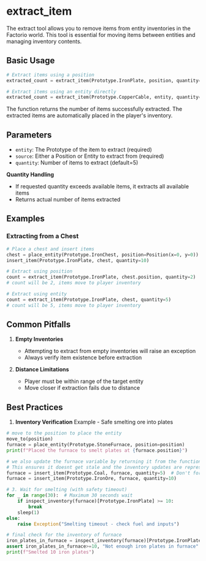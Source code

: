 # extract_item

The extract tool allows you to remove items from entity inventories in the Factorio world. This tool is essential for moving items between entities and managing inventory contents.

## Basic Usage

```python
# Extract items using a position
extracted_count = extract_item(Prototype.IronPlate, position, quantity=5)

# Extract items using an entity directly
extracted_count = extract_item(Prototype.CopperCable, entity, quantity=3)
```

The function returns the number of items successfully extracted. The extracted items are automatically placed in the player's inventory.

## Parameters

- `entity`: The Prototype of the item to extract (required)
- `source`: Either a Position or Entity to extract from (required)
- `quantity`: Number of items to extract (default=5)

**Quantity Handling**

- If requested quantity exceeds available items, it extracts all available items
- Returns actual number of items extracted

## Examples

### Extracting from a Chest

```python
# Place a chest and insert items
chest = place_entity(Prototype.IronChest, position=Position(x=0, y=0))
insert_item(Prototype.IronPlate, chest, quantity=10)

# Extract using position
count = extract_item(Prototype.IronPlate, chest.position, quantity=2)
# count will be 2, items move to player inventory

# Extract using entity
count = extract_item(Prototype.IronPlate, chest, quantity=5)
# count will be 5, items move to player inventory
```

## Common Pitfalls

1. **Empty Inventories**
   - Attempting to extract from empty inventories will raise an exception
   - Always verify item existence before extraction

2. **Distance Limitations**
   - Player must be within range of the target entity
   - Move closer if extraction fails due to distance

## Best Practices

1. **Inventory Verification**
   Example - Safe smelting ore into plates

```python
# move to the position to place the entity
move_to(position)
furnace = place_entity(Prototype.StoneFurnace, position=position)
print(f"Placed the furnace to smelt plates at {furnace.position}")

# we also update the furnace variable by returning it from the function
# This ensures it doesnt get stale and the inventory updates are represented in the variable
furnace = insert_item(Prototype.Coal, furnace, quantity=5)  # Don't forget fuel
furnace = insert_item(Prototype.IronOre, furnace, quantity=10)

# 3. Wait for smelting (with safety timeout)
for _ in range(30):  # Maximum 30 seconds wait
    if inspect_inventory(furnace)[Prototype.IronPlate] >= 10:
        break
    sleep(1)
else:
    raise Exception("Smelting timeout - check fuel and inputs")

# final check for the inventory of furnace
iron_plates_in_furnace = inspect_inventory(furnace)[Prototype.IronPlate]
assert iron_plates_in_furnace>=10, "Not enough iron plates in furnace"
print(f"Smelted 10 iron plates")
```
